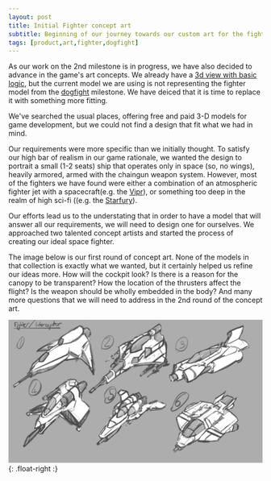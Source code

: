 ```yaml
---
layout: post
title: Initial Fighter concept art
subtitle: Beginning of our journey towards our custom art for the fighter ship
tags: [product,art,fighter,dogfight]
---
```


As our work on the 2nd milestone is in progress, we have also decided to advance in the game's art concepts.  We already have a [3d view with basic logic](/_posts/2021-02-05-3d-wired.md), but the current model we are using is not representing the fighter model from the [dogfight](/_tags/#dogfight) milestone. We have deiced that it is time to replace it with something more fitting. 

We've searched the usual places, offering free and paid 3-D models for game development, but we could not find a design that fit what we had in mind.

Our requirements were more specific than we initially thought. To satisfy our high bar of realism in our game rationale, we wanted the design to portrait a small (1-2 seats) ship that operates only in space (so, no wings), heavily armored, armed with the chaingun weapon system.  However, most of the fighters we have found were either a combination of an atmospheric fighter jet with a spacecraft(e.g. the [Vipr](https://galactica.fandom.com/wiki/Viper)), or something too deep in the realm of high sci-fi ((e.g. the [Starfury]( https://babylon5.fandom.com/wiki/SA-23E_Mitchell-Hyundyne_Starfury)).

Our efforts lead us to the understating that in order to have a model that will answer all our requirements, we will need to design one for ourselves. We approached two talented concept artists and started the process of creating our ideal space fighter. 

The image below is our first round of concept art. None of the models in that collection is exactly what we wanted, but it certainly helped us refine our ideas more. How will the cockpit look? Is there is a reason for the canopy to be transparent? How the location of the thrusters affect the flight? Is the weapon should be wholly embedded in the body? And many more questions that we will need to address in the 2nd round of the concept art.

![our first concept art](/assets/img/fighter-art-1.png){: .float-right :}
